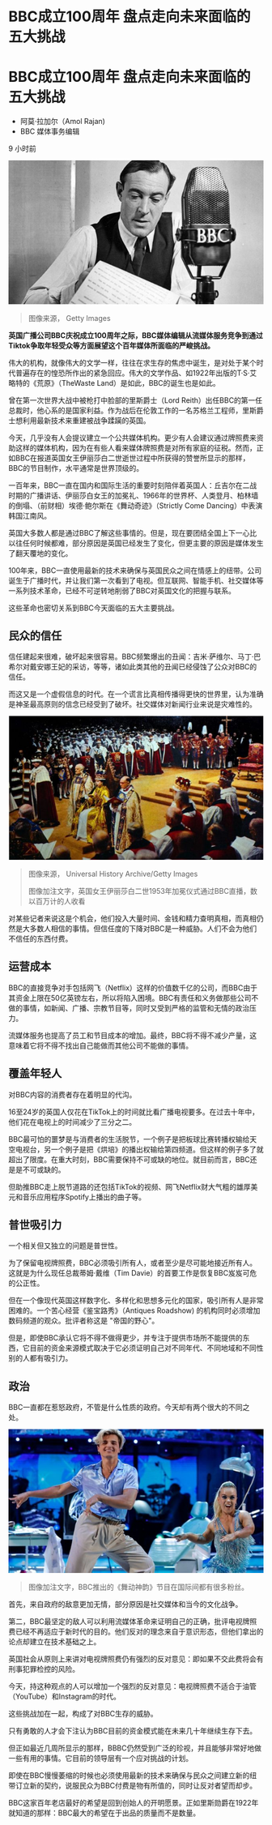 # BBC成立100周年 盘点走向未来面临的五大挑战

#  BBC成立100周年 盘点走向未来面临的五大挑战

  * 阿莫·拉加尔（Amol Rajan) 
  * BBC 媒体事务编辑 

9 小时前

![BBC广播](_127174252_oldbbcimage.jpg)

> 图像来源，  Getty Images

**英国广播公司BBC庆祝成立100周年之际，BBC媒体编辑从流媒体服务竞争到通过Tiktok争取年轻受众等方面展望这个百年媒体所面临的严峻挑战。**

伟大的机构，就像伟大的文学一样，往往在求生存的焦虑中诞生，是对处于某个时代普遍存在的惶恐所作出的紧急回应。伟大的文学作品、如1922年出版的T·S·艾略特的《荒原》（TheWaste Land）是如此，BBC的诞生也是如此。

曾在第一次世界大战中被枪打中脸部的里斯爵士（Lord Reith）出任BBC的第一任总裁时，他心系的是国家利益。作为战后在伦敦工作的一名苏格兰工程师，里斯爵士想利用最新技术来重建被战争蹂躏的英国。

今天，几乎没有人会提议建立一个公共媒体机构。更少有人会建议通过牌照费来资助这样的媒体机构，因为在有些人看来媒体牌照费是对所有家庭的征税。然而，正如BBC在报道英国女王伊丽莎白二世逝世过程中所获得的赞誉所显示的那样，BBC的节目制作，水平通常是世界顶级的。

一百年来，BBC一直在国内和国际生活的重要时刻陪伴着英国人：丘吉尔在二战时期的广播讲话、伊丽莎白女王的加冕礼、1966年的世界杯、人类登月、柏林墙的倒塌、（前财相）埃德·鲍尔斯在《舞动奇迹》（Strictly Come Dancing）中表演韩国江南风。

英国大多数人都是通过BBC了解这些事情的。但是，现在要团结全国上下一心比以往任何时候都难，部分原因是英国已经发生了变化，但更主要的原因是媒体发生了翻天覆地的变化。

100年来，BBC一直使用最新的技术来确保与英国民众之间在情感上的纽带。公司诞生于广播时代，并让我们第一次看到了电视。但互联网、智能手机、社交媒体等一系列技术革命，已经不可逆转地削弱了BBC对英国文化的把握与联系。

这些革命也密切关系到BBC今天面临的五大主要挑战。

##  民众的信任

信任建起来很难，破坏起来很容易。BBC频繁爆出的丑闻：吉米·萨维尔、马丁·巴希尔对戴安娜王妃的采访，等等，诸如此类其他的丑闻已经侵蚀了公众对BBC的信任。

而这又是一个虚假信息的时代。在一个谎言比真相传播得更快的世界里，认为准确是神圣最高原则的信念已经受到了破坏。社交媒体对新闻行业来说是灾难性的。

![英国女王伊丽莎白二世1953年加冕仪式通过BBC直播](_127244066_909c6f37-eb4f-491e-8ef1-0b866e828fd2.jpg)

> 图像来源，  Universal History Archive/Getty Images
>
> 图像加注文字，英国女王伊丽莎白二世1953年加冕仪式通过BBC直播，数以百万计的人收看

对某些记者来说这是个机会，他们投入大量时间、金钱和精力查明真相，而真相仍然是大多数人相信的事情。但信任度的下降对BBC是一种威胁。人们不会为他们不信任的东西付费。

##  运营成本

BBC的直接竞争对手包括网飞（Netflix）这样的价值数千亿的公司，而BBC由于其资金上限在50亿英镑左右，所以将陷入困境。BBC有责任和义务做那些公司不做的事情，如新闻、广播、宗教节目等，同时又受到严格的监管和无情的政治压力。

流媒体服务也提高了员工和节目成本的增加。最终，BBC将不得不减少产量，这意味着它将不得不找出自己能做而其他公司不能做的事情。

##  覆盖年轻人

对BBC内容的消费者存在着明显的代沟。

16至24岁的英国人仅花在TikTok上的时间就比看广播电视要多。在过去十年中，他们花在电视上的时间减少了三分之二。

BBC最可怕的噩梦是与消费者的生活脱节，一个例子是把板球比赛转播权输给天空电视台，另一个例子是把《烘培》的播出权输给第四频道。但这样的例子多了就超出了限度。在重大时刻，BBC需要保持不可或缺的地位。就目前而言，BBC还是是不可或缺的。

但助推BBC走上脱节道路的还包括TikTok的视频、网飞Netflix财大气粗的雄厚美元和音乐应用程序Spotify上播出的曲子等。

##  普世吸引力

一个相关但又独立的问题是普世性。

为了保留电视牌照费，BBC必须吸引所有人，或者至少是尽可能地接近所有人。这就是为什么现任总裁蒂姆·戴维（Tim Davie）的首要工作是恢复BBC岌岌可危的公正性。

但在一个像现代英国这样数字化、多样化和思想多元化的国家，吸引所有人是非常困难的。一个苦心经营《鉴宝路秀》（Antiques Roadshow) 的机构同时必须增加数码频道的观众。批评者称这是 "帝国的野心"。

但是，即使BBC承认它将不得不做得更少，并专注于提供市场所不能提供的东西，它目前的资金来源模式取决于它必须证明自己对不同年代、不同地域和不同性别的人都有吸引力。

##  政治

BBC一直都在惹怒政府，不管是什么性质的政府。今天却有两个很大的不同之处。

![《舞动神韵》节目](_127225543_strictly_bbc.jpg)

> 图像加注文字，BBC推出的《舞动神韵》节目在国际间都有很多粉丝。

首先，来自政府的敌意更加无情，部分原因是社交媒体和当今的文化战争。

第二，BBC最坚定的敌人可以利用流媒体革命来证明自己的正确，批评电视牌照费已经不再适应于新时代的目的。他们反对的理念来自于意识形态，但他们拿出的论点却建立在技术基础之上。

英国社会从原则上来讲对电视牌照费仍有强烈的反对意见：即如果不交此费将会有刑事犯罪检控的风险。

今天，持这种观点的人可以增加一个强烈的反对意见：电视牌照费不适合于油管（YouTube）和Instagram的时代。

这些挑战加在一起，构成了对BBC生存的威胁。

只有勇敢的人才会下注认为BBC目前的资金模式能在未来几十年继续生存下去。

但正如最近几周所显示的那样，BBBC仍然受到广泛的珍视，并且能够非常好地做一些有用的事情。它目前的领导层有一个应对挑战的计划。

即使在BBC慢慢萎缩的时候也必须使用最新的技术来确保与民众之间建立新的纽带订立新的契约，说服民众为BBC付费是物有所值的，同时让反对者望而却步。

BBC这家百年老店最好的希望是回到创始人的开明愿景。正如里斯勋爵在1922年就知道的那样：BBC最大的希望在于出品的质量而不是数量。


